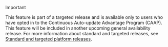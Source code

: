 > [!IMPORTANT]
> This feature is part of a targeted release and is available only to users who have opted in to the Continuous Auto-update Advantage Program (CAAP). This feature will be included in another upcoming general availability release. For more information about standard and targeted releases, see [Standard and targeted platform releases](../../fin-and-ops/get-started/public-preview-releases.md).
